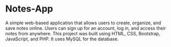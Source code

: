 # Notes-App

A simple web-based application that allows users to create, organize, and save notes online. Users can sign up for an account, log in, and access their notes from anywhere.
This project was built using HTML, CSS, Bootstrap, JavaScript, and PHP. It uses MySQL for the database.
